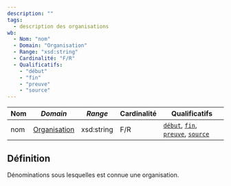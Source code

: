 ```yaml
---
description: ""
tags:
  - description des organisations
wb:
  - Nom: "nom"
  - Domain: "Organisation"
  - Range: "xsd:string"
  - Cardinalité: "F/R"
  - Qualificatifs:
    - "début"
    - "fin"
    - "preuve"
    - "source"
---
```


<OntologyTable frontMatter={frontMatter}/>


| **Nom** | ***Domain***                                            | ***Range*** | **Cardinalité** | **Qualificatifs**                                                                  |
| ------- | ------------------------------------------------------- | ----------- | --------------- | ---------------------------------------------------------------------------------- |
| nom     | [Organisation](../Classes/Organisation/Organisation.md) | xsd:string  | F/R             | [`début`](début.md), [`fin`](fin.md), [`preuve`](preuve.md), [`source`](source.md) |

## Définition

Dénominations sous lesquelles est connue une organisation.